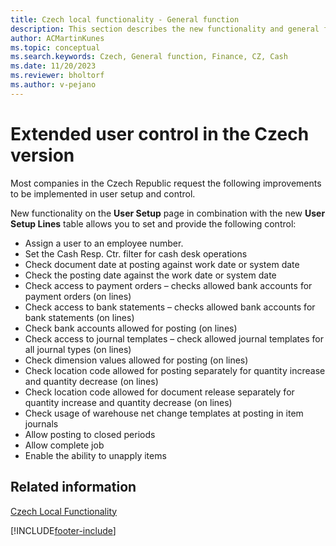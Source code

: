 ```yaml
---
title: Czech local functionality - General function
description: This section describes the new functionality and general features in user setup for the local Czech version.
author: ACMartinKunes
ms.topic: conceptual
ms.search.keywords: Czech, General function, Finance, CZ, Cash
ms.date: 11/20/2023
ms.reviewer: bholtorf
ms.author: v-pejano
---
```


# Extended user control in the Czech version

Most companies in the Czech Republic request the following improvements to be implemented in user setup and control.

New functionality on the **User Setup** page in combination with the new **User Setup Lines** table allows you to set and provide the following control:
- Assign a user to an employee number.
- Set the Cash Resp. Ctr. filter for cash desk operations
- Check document date at posting against work date or system date
- Check the posting date against the work date or system date
- Check access to payment orders – checks allowed bank accounts for payment orders (on lines)
- Check access to bank statements – checks allowed bank accounts for bank statements (on lines)
- Check bank accounts allowed for posting (on lines)
- Check access to journal templates – check allowed journal templates for all journal types (on lines)
- Check dimension values allowed for posting (on lines)
- Check location code allowed for posting separately for quantity increase and quantity decrease (on lines)
- Check location code allowed for document release separately for quantity increase and quantity decrease (on lines)
- Check usage of warehouse net change templates at posting in item journals
- Allow posting to closed periods
- Allow complete job
- Enable the ability to unapply items

## Related information
[Czech Local Functionality](czech-local-functionality.md)  


[!INCLUDE[footer-include](../../includes/footer-banner.md)]